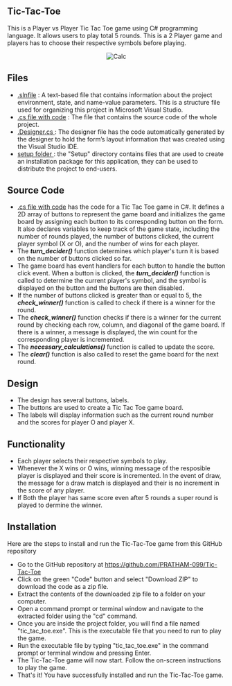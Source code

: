 ## Tic-Tac-Toe
This is a Player vs Player Tic Tac Toe game using C# programming language. 
It allows users to play total 5 rounds. 
This is a 2 Player game and players has to choose their respective symbols before playing.

<div align="center">
  <img src="https://githubcom/PRATHAM-099/My-Calculator/blob/main/Resources/Calc.png" alt="Calc" />
</div>

## Files
- <a href="">.slnfile</a> : A text-based file that contains information about the project environment, state, and name-value parameters. This is a structure file used for organizing this project in Microsoft Visual Studio.
- <a href="">.cs file with code</a> : The file that contains the source code of the whole project.
- <a href="">.Designer.cs </a> : The designer file has the code automatically generated by the designer to hold the form’s layout information that was created using the Visual Studio IDE.
- <a href="">setup folder </a> : the "Setup" directory contains files that are used to create an installation package for this application, they can be used to distribute the project to end-users.

## Source Code
- <a href="">.cs file with code</a> has the code for a Tic Tac Toe game in C#. It defines a 2D array of buttons to represent the game board and initializes the game board by assigning each button to its corresponding button on the form. It also declares variables to keep track of the game state, including the number of rounds played, the number of buttons clicked, the current player symbol (X or O), and the number of wins for each player.
- The ***turn_decider()*** function determines which player's turn it is based on the number of buttons clicked so far.
- The game board has event handlers for each button to handle the button click event. When a button is clicked, the ***turn_decider()*** function is called to determine the current player's symbol, and the symbol is displayed on the button and the buttons are then disabled.
- If the number of buttons clicked is greater than or equal to 5, the ***check_winner()*** function is called to check if there is a winner for the round.
- The ***check_winner()*** function checks if there is a winner for the current round by checking each row, column, and diagonal of the game board. If there is a winner, a message is displayed, the win count for the corresponding player is incremented.
- The ***necessary_calculations()*** function is called to update the score.
- The ***clear()*** function is also called to reset the game board for the next round.

## Design
- The design has several buttons, labels.<br>
- The buttons are used to create a Tic Tac Toe game board.
- The labels will display information such as the current round number and the scores for player O and player X.

## Functionality
- Each player selects their respective symbols to play.
- Whenever the X wins or O wins, winning message of the resposible player is displayed and their score is incremented. In the event of draw, the message for a draw match is displayed and their is no increment in the score of any player.
- If Both the player has same score even after 5 rounds a super round is played to dermine the winner.

## Installation
Here are the steps to install and run the Tic-Tac-Toe game from this GitHub repository
- Go to the GitHub repository at https://github.com/PRATHAM-099/Tic-Tac-Toe
- Click on the green "Code" button and select "Download ZIP" to download the code as a zip file.
- Extract the contents of the downloaded zip file to a folder on your computer.
- Open a command prompt or terminal window and navigate to the extracted folder using the "cd" command.
- Once you are inside the project folder, you will find a file named "tic_tac_toe.exe". This is the executable file that you need to run to play the game.
- Run the executable file by typing "tic_tac_toe.exe" in the command prompt or terminal window and pressing Enter.
- The Tic-Tac-Toe game will now start. Follow the on-screen instructions to play the game.
- That's it! You have successfully installed and run the Tic-Tac-Toe game.
